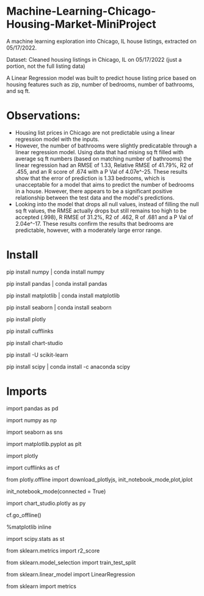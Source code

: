 # Machine-Learning-Chicago-Housing-Market-MiniProject
A machine learning exploration into Chicago, IL house listings, extracted on 05/17/2022. 

Dataset: Cleaned housing listings in Chicago, IL on 05/17/2022 (just a portion, not the full listing data)

A Linear Regression model was built to predict house listing price based on housing features such as zip, number of bedrooms, number of bathrooms, and sq ft.

# Observations:
- Housing list prices in Chicago are not predictable using a linear regression model with the inputs.
- However, the number of bathrooms were slightly predicatable through a linear regression model. Using data that had mising sq ft filled with average sq ft numbers (based on matching number of bathrooms)
the linear regression had an RMSE of 1.33, Relative RMSE of 41.79%, R2 of .455, and an R score of .674 with a P Val of 4.07e^-25. These results show that the error of prediction is 1.33 bedrooms, which is unacceptable for a model that aims to predict the number of bedrooms in a house. However, there appears to be a significant positive relationship between the test data and the model's predictions.
- Looking into the model that drops all null values, instead of filling the null sq ft values, the RMSE actually drops but still remains too high to be accepted (.998), R RMSE of 31.2%, R2 of .462, R of .681 and a P Val of 2.04e^-17. These results confirm the results that bedrooms are predictable, however, with a moderately large error range.

# Install
pip install numpy | conda install numpy

pip install pandas | conda install pandas

pip install matplotlib | conda install matplotlib

pip install seaborn | conda install seaborn

pip install plotly

pip install cufflinks

pip install chart-studio

pip install -U scikit-learn

pip install scipy | conda install -c anaconda scipy

# Imports

import pandas as pd

import numpy as np

import seaborn as sns

import matplotlib.pyplot as plt

import plotly

import cufflinks as cf

from plotly.offline import download_plotlyjs, init_notebook_mode,plot,iplot

init_notebook_mode(connected = True)

import chart_studio.plotly as py

cf.go_offline()

%matplotlib inline

import scipy.stats as st

from sklearn.metrics import r2_score

from sklearn.model_selection import train_test_split

from sklearn.linear_model import LinearRegression

from sklearn import metrics
